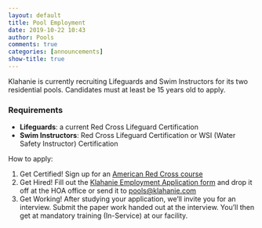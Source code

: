 ```yaml
---
layout: default
title: Pool Employment
date: 2019-10-22 10:43
author: Pools
comments: true
categories: [announcements]
show-title: true
---
```

Klahanie is currently recruiting Lifeguards and Swim Instructors for its two residential pools. Candidates must at least be 15 years old to apply.

### Requirements

* **Lifeguards**: a current Red Cross Lifeguard Certification 
* **Swim Instructors**: Red Cross Lifeguard Certification or WSI (Water Safety Instructor) Certification

How to apply:
1. Get Certified! Sign up for an [American Red Cross course](https://www.redcross.org/take-a-class/lifeguarding/lifeguard-training/lifeguard-certification)
2. Get Hired! Fill out the [Klahanie Employment Application form](/files/Employment-Application-r.2019-new.pdf) and drop it off at the HOA office or send it to [pools@klahanie.com](mailto:pools@klahanie.com)
3. Get Working! After studying your application, we’ll invite you for an interview. Submit the paper work handed out at the interview. You’ll then get at mandatory training (In-Service) at our facility.

